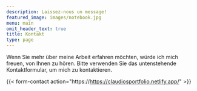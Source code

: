```yaml
---
description: Laissez-nous un message!
featured_image: images/notebook.jpg
menu: main
omit_header_text: true
title: Kontakt
type: page
---
```



Wenn Sie mehr über meine Arbeit erfahren möchten, würde ich mich freuen, von Ihnen zu hören. Bitte verwenden Sie das untenstehende Kontaktformular, um mich zu kontaktieren. 

{{< form-contact action="https://https://claudiosportfolio.netlify.app/"  >}}
